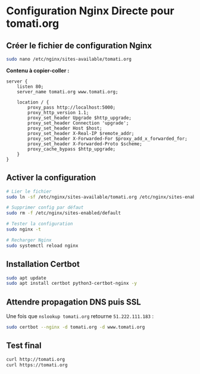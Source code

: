 # Configuration Nginx Directe pour tomati.org

## Créer le fichier de configuration Nginx

```bash
sudo nano /etc/nginx/sites-available/tomati.org
```

**Contenu à copier-coller :**

```nginx
server {
    listen 80;
    server_name tomati.org www.tomati.org;

    location / {
        proxy_pass http://localhost:5000;
        proxy_http_version 1.1;
        proxy_set_header Upgrade $http_upgrade;
        proxy_set_header Connection 'upgrade';
        proxy_set_header Host $host;
        proxy_set_header X-Real-IP $remote_addr;
        proxy_set_header X-Forwarded-For $proxy_add_x_forwarded_for;
        proxy_set_header X-Forwarded-Proto $scheme;
        proxy_cache_bypass $http_upgrade;
    }
}
```

## Activer la configuration

```bash
# Lier le fichier
sudo ln -sf /etc/nginx/sites-available/tomati.org /etc/nginx/sites-enabled/

# Supprimer config par défaut
sudo rm -f /etc/nginx/sites-enabled/default

# Tester la configuration
sudo nginx -t

# Recharger Nginx
sudo systemctl reload nginx
```

## Installation Certbot

```bash
sudo apt update
sudo apt install certbot python3-certbot-nginx -y
```

## Attendre propagation DNS puis SSL

Une fois que `nslookup tomati.org` retourne `51.222.111.183` :

```bash
sudo certbot --nginx -d tomati.org -d www.tomati.org
```

## Test final

```bash
curl http://tomati.org
curl https://tomati.org
```